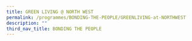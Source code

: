 ```yaml
---
title: GREEN LIVING @ NORTH WEST
permalink: /programmes/BONDING-THE-PEOPLE/GREENLIVING-at-NORTHWEST
description: ""
third_nav_title: BONDING THE PEOPLE
---
```







